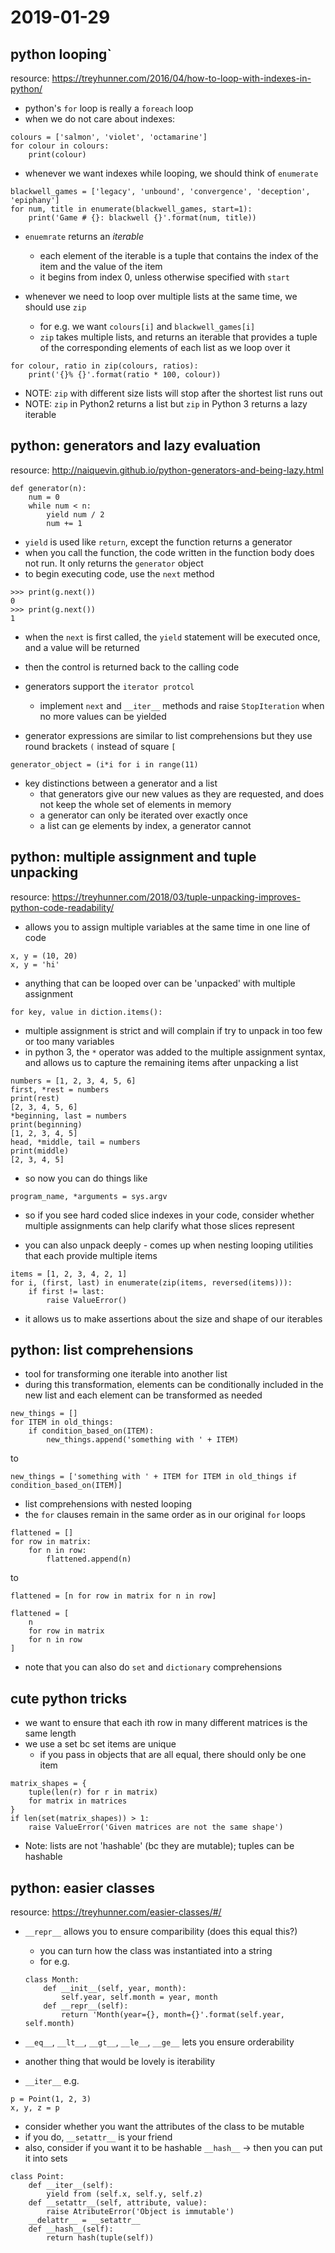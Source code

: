# 2019-01-29
## python looping`
resource: https://treyhunner.com/2016/04/how-to-loop-with-indexes-in-python/
- python's `for` loop is really a `foreach` loop
- when we do not care about indexes:
```
colours = ['salmon', 'violet', 'octamarine']
for colour in colours:
    print(colour)
```
- whenever we want indexes while looping, we should think of `enumerate`

```
blackwell_games = ['legacy', 'unbound', 'convergence', 'deception', 'epiphany']
for num, title in enumerate(blackwell_games, start=1):
    print('Game # {}: blackwell {}'.format(num, title))
```
- `enuemrate` returns an *iterable*
    - each element of the iterable is a tuple that contains the index of the item and the value of the item
    - it begins from index 0, unless otherwise specified with `start`

- whenever we need to loop over multiple lists at the same time, we should use `zip`
    - for e.g. we want `colours[i]` and `blackwell_games[i]`
    - `zip` takes multiple lists, and returns an iterable that provides a tuple of the corresponding elements of each list as we loop over it

```
for colour, ratio in zip(colours, ratios):
    print('{}% {}'.format(ratio * 100, colour))
```
- NOTE: `zip` with different size lists will stop after the shortest list runs out 
- NOTE: `zip` in Python2 returns a list but `zip` in Python 3 returns a lazy iterable

## python: generators and lazy evaluation
resource: http://naiquevin.github.io/python-generators-and-being-lazy.html

```
def generator(n):
    num = 0
    while num < n:
        yield num / 2
        num += 1

```
- `yield` is used like `return`, except the function returns a generator
- when you call the function, the code written in the function body does not run. It only returns the `generator` object
- to begin executing code, use the `next` method
```
>>> print(g.next())
0
>>> print(g.next())
1
```
- when the `next` is first called, the `yield` statement will be executed once, and a value will be returned
- then the control is returned back to the calling code

- generators support the `iterator protcol`
    - implement `next` and `__iter__` methods and raise `StopIteration` when no more values can be yielded

- generator expressions are similar to list comprehensions but they use round brackets `(` instead of square `[`

```
generator_object = (i*i for i in range(11)
```
- key distinctions between a generator and a list
    - that generators give our new values as they are requested, and does not keep the whole set of elements in memory
    - a generator can only be iterated over exactly once
    - a list can ge elements by index, a generator cannot

## python: multiple assignment and tuple unpacking
resource: https://treyhunner.com/2018/03/tuple-unpacking-improves-python-code-readability/
- allows you to assign multiple variables at the same time in one line of code

```
x, y = (10, 20)
x, y = 'hi'
```
- anything that can be looped over can be 'unpacked' with multiple assignment

```
for key, value in diction.items():
```

- multiple assignment is strict and will complain if try to unpack in too few or too many variables
- in python 3, the `*` operator was added to the multiple assignment syntax, and allows us to capture the remaining items after unpacking a list

```
numbers = [1, 2, 3, 4, 5, 6]
first, *rest = numbers
print(rest)
[2, 3, 4, 5, 6]
*beginning, last = numbers
print(beginning)
[1, 2, 3, 4, 5]
head, *middle, tail = numbers
print(middle)
[2, 3, 4, 5]
```

- so now you can do things like

```
program_name, *arguments = sys.argv
```

- so if you see hard coded slice indexes in your code, consider whether multiple assignments can help clarify what those slices represent

- you can also unpack deeply - comes up when nesting looping utilities that each provide multiple items

```
items = [1, 2, 3, 4, 2, 1]
for i, (first, last) in enumerate(zip(items, reversed(items))):
    if first != last:
        raise ValueError()
```

- it allows us to make assertions about the size and shape of our iterables

## python: list comprehensions
- tool for transforming one iterable into another list
- during this transformation, elements can be conditionally included in the new list and each element can be transformed as needed

```
new_things = []
for ITEM in old_things:
    if condition_based_on(ITEM):
        new_things.append('something with ' + ITEM)
```

to

```
new_things = ['something with ' + ITEM for ITEM in old_things if condition_based_on(ITEM)]
```

- list comprehensions with nested looping
- the `for` clauses remain in the same order as in our original `for` loops

```
flattened = []
for row in matrix:
    for n in row:
        flattened.append(n)
```

to

```
flattened = [n for row in matrix for n in row]

flattened = [
    n
    for row in matrix
    for n in row
]
```

- note that you can also do `set` and `dictionary` comprehensions

## cute python tricks
- we want to ensure that each ith row in many different matrices is the same length
- we use a set bc set items are unique
    - if you pass in objects that are all equal, there should only be one item

```
matrix_shapes = {
    tuple(len(r) for r in matrix)
    for matrix in matrices
}
if len(set(matrix_shapes)) > 1:
    raise ValueError('Given matrices are not the same shape')
```
- Note: lists are not 'hashable' (bc they are mutable); tuples can be hashable

## python: easier classes
resource: https://treyhunner.com/easier-classes/#/
- `__repr__` allows you to ensure comparibility (does this equal this?)
    - you can turn how the class was instantiated into a string
    - for e.g.
    ```
    class Month:
        def __init__(self, year, month):
            self.year, self.month = year, month
        def __repr__(self):
            return 'Month(year={}, month={}'.format(self.year, self.month)
    ```
- `__eq__`, `__lt__`, `__gt__`, `__le__`, `__ge__` lets you ensure orderability

- another thing that would be lovely is iterability
- `__iter__`
e.g. 

```
p = Point(1, 2, 3)
x, y, z = p
```
- consider whether you want the attributes of the class to be mutable
- if you do, `__setattr__` is your friend
- also, consider if you want it to be hashable `__hash__` -> then you can put it into sets

```
class Point:
    def __iter__(self):
        yield from (self.x, self.y, self.z)
    def __setattr__(self, attribute, value):
        raise AtributeError('Object is immutable')
    __delattr__ = __setattr__
    def __hash__(self):
        return hash(tuple(self))
```
